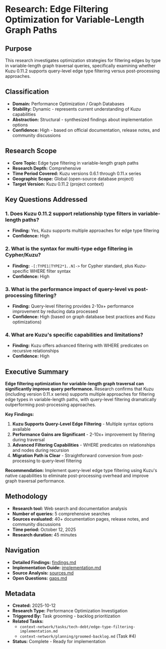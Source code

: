 # Research: Edge Filtering Optimization for Variable-Length Graph Paths

## Purpose
This research investigates optimization strategies for filtering edges by type in variable-length graph traversal queries, specifically examining whether Kuzu 0.11.2 supports query-level edge type filtering versus post-processing approaches.

## Classification
- **Domain:** Performance Optimization / Graph Databases
- **Stability:** Dynamic - represents current understanding of Kuzu capabilities
- **Abstraction:** Structural - synthesized findings about implementation options
- **Confidence:** High - based on official documentation, release notes, and community discussions

## Research Scope
- **Core Topic:** Edge type filtering in variable-length graph paths
- **Research Depth:** Comprehensive
- **Time Period Covered:** Kuzu versions 0.6.1 through 0.11.x series
- **Geographic Scope:** Global (open-source database project)
- **Target Version:** Kuzu 0.11.2 (project context)

## Key Questions Addressed

### 1. Does Kuzu 0.11.2 support relationship type filters in variable-length paths?
   - **Finding:** Yes, Kuzu supports multiple approaches for edge type filtering
   - **Confidence:** High

### 2. What is the syntax for multi-type edge filtering in Cypher/Kuzu?
   - **Finding:** `-[:TYPE1|TYPE2*1..N]->` for Cypher standard, plus Kuzu-specific WHERE filter syntax
   - **Confidence:** High

### 3. What is the performance impact of query-level vs post-processing filtering?
   - **Finding:** Query-level filtering provides 2-10x+ performance improvement by reducing data processed
   - **Confidence:** High (based on graph database best practices and Kuzu optimizations)

### 4. What are Kuzu's specific capabilities and limitations?
   - **Finding:** Kuzu offers advanced filtering with WHERE predicates on recursive relationships
   - **Confidence:** High

## Executive Summary

**Edge filtering optimization for variable-length graph traversal can significantly improve query performance.** Research confirms that Kuzu (including version 0.11.x series) supports multiple approaches for filtering edge types in variable-length paths, with query-level filtering dramatically outperforming post-processing approaches.

**Key Findings:**
1. **Kuzu Supports Query-Level Edge Filtering** - Multiple syntax options available
2. **Performance Gains are Significant** - 2-10x+ improvement by filtering during traversal
3. **Advanced Filtering Capabilities** - WHERE predicates on relationships and nodes during recursion
4. **Migration Path is Clear** - Straightforward conversion from post-processing to query-level filtering

**Recommendation:** Implement query-level edge type filtering using Kuzu's native capabilities to eliminate post-processing overhead and improve graph traversal performance.

## Methodology
- **Research tool:** Web search and documentation analysis
- **Number of queries:** 5 comprehensive searches
- **Sources evaluated:** 40+ documentation pages, release notes, and community discussions
- **Time period:** October 12, 2025
- **Research duration:** 45 minutes

## Navigation
- **Detailed Findings:** [findings.md](./findings.md)
- **Implementation Guide:** [implementation.md](./implementation.md)
- **Source Analysis:** [sources.md](./sources.md)
- **Open Questions:** [gaps.md](./gaps.md)

## Metadata
- **Created:** 2025-10-12
- **Research Type:** Performance Optimization Investigation
- **Triggered By:** Task grooming - backlog prioritization
- **Related Tasks:**
  - `context-network/tasks/tech-debt/edge-type-filtering-implementation.md`
  - `context-network/planning/groomed-backlog.md` (Task #4)
- **Status:** Complete - Ready for implementation
